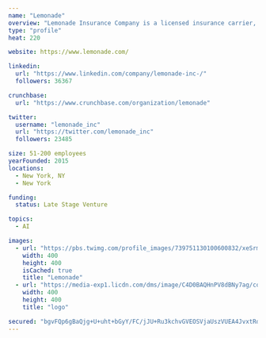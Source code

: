 ```yaml
---
name: "Lemonade"
overview: "Lemonade Insurance Company is a licensed insurance carrier, offering homeowners and renters insurance powered by artificial intelligence and behavioral economics. By replacing brokers and bureaucracy with bots and machine learning, Lemonade promises zero paperwork and instant everything. And as a Certified B-Corp, where underwriting profits go to nonprofits, Lemonade is remaking insurance as a social good, rather than a necessary evil."
type: "profile"
heat: 220

website: https://www.lemonade.com/

linkedin:
  url: "https://www.linkedin.com/company/lemonade-inc-/"
  followers: 36367

crunchbase:
  url: "https://www.crunchbase.com/organization/lemonade"

twitter:
  username: "lemonade_inc"
  url: "https://twitter.com/lemonade_inc"
  followers: 23485

size: 51-200 employees
yearFounded: 2015
locations:
  - New York, NY
  - New York

funding:
  status: Late Stage Venture

topics:
  - AI

images:
  - url: "https://pbs.twimg.com/profile_images/739751130100600832/xeSrmgG1_400x400.jpg"
    width: 400
    height: 400
    isCached: true
    title: "Lemonade"
  - url: "https://media-exp1.licdn.com/dms/image/C4D0BAQHnPV8dBNy7ag/company-logo_200_200/0?e=1594857600&v=beta&t=SGGHzBtUehaMv5O9f5mvqU-528KrG0WiLzDMO2oh4cA"
    width: 400
    height: 400
    title: "logo"

secured: "bgvFQp6gBaQjg+U+uht+bGyY/FC/jJU+Ru3kchvGVEOSVjaUszVUEA4JvxtRdbk6gjAGPIESMSTY3hzpqyF6rF0qVBYO18iYf2RN8uJTV9HnofK08MFPOTgBCMo9PjgVkzGScaJqv1fs+jPFLlTbXdG75m+L0fXFOhXCUxzIly2FJnwVp7Lfk2agaXmCERysWOei9tnkrGObIHUq5F9dH36Kxeh4NxjdINAM5274CkiFpm4WK3TKygC8NuZe7yJeVeK7TbFdVtBDySLNkLabWd6ElbcO0zcPkauhPTQx4RqN1qhtWLwJBEHhPa0MOIk6ifzfb32LjVWShiH6IYTufuBD7Yz+Iv1LZsjivGxXxy1U1S5CXoPx1ilLe3rHAvnzs6JYE4NPurhYvVW3I2hPTVv02+NBAATsFyI0JHs68+g=;F2GpqataJLLrAlxwkWoJFQ=="
---
```


